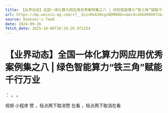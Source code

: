 ```yaml
---
title: 【业界动态】全国一体化算力网应用优秀案例集之八 | 绿色智能算力“铁三角”赋能千行万业
url: https://mp.weixin.qq.com/s?__biz=MzA3NzgzNDM0OQ==&mid=2664989972&idx=3&sn=e866a98b2639c1c3d204c40173bb1376
source: Doonsec's feed
date: 2024-09-26
fetch_date: 2025-10-06T18:24:26.971254
---
```


# 【业界动态】全国一体化算力网应用优秀案例集之八 | 绿色智能算力“铁三角”赋能千行万业

：
，
。

视频
小程序
赞
，轻点两下取消赞
在看
，轻点两下取消在看